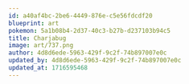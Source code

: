 ```yaml
---
id: a40af4bc-2be6-4449-876e-c5e56fdcdf20
blueprint: art
pokemon: 5a1b08b4-2d37-40c3-b27b-d237103b94c5
title: Charjabug
image: art/737.png
author: 4d8d6ede-5963-429f-9c2f-74b897007e0c
updated_by: 4d8d6ede-5963-429f-9c2f-74b897007e0c
updated_at: 1716595468
---
```

